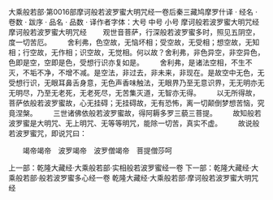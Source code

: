 大乘般若部·第0016部摩诃般若波罗蜜大明咒经一卷后秦三藏鸠摩罗什译
· 经名 · 卷数 · 跋序
· 品名 · 品数 · 译作者字体：大号 中号 小号
摩诃般若波罗蜜大明咒经
摩诃般若波罗蜜大明咒经
　　观世音菩萨，行深般若波罗蜜多时，照见五阴空，度一切苦厄。
　　舍利弗，色空故，无恼坏相；受空故，无受相；想空故，无知相；行空故，无作相；识空故，无觉相。何以故？舍利弗，非色异空，非空异色，色即是空，空即是色，受想行识亦复如是。
　　舍利弗，是诸法空相，不生不灭，不垢不净，不增不减。是空法，非过去，非未来，非现在。是故空中无色，无受想行识，无眼耳鼻舌身意，无色声香味触法，无眼界乃至无意识界，无无明亦无无明尽，乃至无老死，无老死尽，无苦集灭道，无智亦无得。
　　以无所得故，菩萨依般若波罗蜜故，心无挂碍；无挂碍故，无有恐怖，离一切颠倒梦想苦恼，究竟涅槃。
　　三世诸佛依般若波罗蜜故，得阿耨多罗三藐三菩提。
　　故知般若波罗蜜是大明咒、无上明咒、无等等明咒，能除一切苦，真实不虚。
　　故说般若波罗蜜咒，即说咒曰：

　　竭帝竭帝　波罗竭帝　波罗僧竭帝　菩提僧莎呵

上一部：乾隆大藏经·大乘般若部·实相般若波罗蜜经一卷
下一部：乾隆大藏经·大乘般若部·般若波罗蜜多心经一卷
乾隆大藏经·大乘般若部·摩诃般若波罗蜜大明咒经